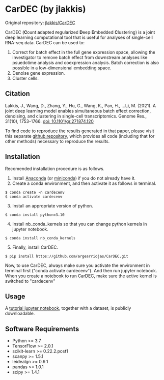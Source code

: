# CarDEC (by jlakkis)

Original repository: [jlakkis/CarDEC](https://github.com/jlakkis/CarDEC)

CarDEC (**C**ount **a**dapted **r**egularized **D**eep **E**mbedded **C**lustering) is a joint deep learning computational tool that is useful for analyses of single-cell RNA-seq data. CarDEC can be used to:

1. Correct for batch effect in the full gene expression space, allowing the investigator to remove batch effect from downstream analyses like psuedotime analysis and coexpression analysis. Batch correction is also possible in a low-dimensional embedding space.
2. Denoise gene expression.
3. Cluster cells.

## Citation

Lakkis, J., Wang, D., Zhang, Y., Hu, G., Wang, K., Pan, H., ...Li, M. (2021). A joint deep learning model enables simultaneous batch effect correction, denoising, and clustering in single-cell transcriptomics. Genome Res., 31(10), 1753–1766. [doi: 10.1101/gr.271874.120](https://doi.org/10.1101/gr.271874.120)

To find code to reproduce the results generated in that paper, please visit this separate [github repository](https://github.com/jlakkis/CarDEC_Codes), which provides all code (including that for other methods) necessary to reproduce the results.

## Installation

Recomended installation procedure is as follows. 

1. Install [Anaconda](https://www.anaconda.com/products/individual) (or [miniconda](https://docs.conda.io/en/latest/miniconda.html)) if you do not already have it. 
2. Create a conda environment, and then activate it as follows in terminal.

```
$ conda create -n cardecenv
$ conda activate cardecenv
```

3. Install an appropriate version of python.

```
$ conda install python=3.10
```

4. Install nb_conda_kernels so that you can change python kernels in jupyter notebook.

```
$ conda install nb_conda_kernels
```

5. Finally, install CarDEC.

```
$ pip install https://github.com/argearriojas/CarDEC.git
```

Now, to use CarDEC, always make sure you activate the environment in terminal first ("conda activate cardecenv"). And then run jupyter notebook. When you create a notebook to run CarDEC, make sure the active kernel is switched to "cardecenv"

## Usage

A [tutorial jupyter notebook](https://drive.google.com/drive/folders/19VVOoq4XSdDFRZDou-VbTMyV2Na9z53O?usp=sharing), together with a dataset, is publicly downloadable.

## Software Requirements
    
- Python >= 3.7
- TensorFlow >= 2.0.1
- scikit-learn >= 0.22.2.post1
- scanpy >= 1.5.1
- leidealgn >= 0.9.1
- pandas >= 1.0.1
- scipy >= 1.4.1

